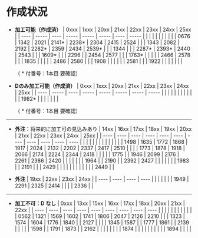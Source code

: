 # 作成状況

- **加工可能（作成済）**
  | 0xxx | 1xxx  | 20xx | 21xx  | 22xx  | 23xx  | 24xx | 25xx  |
  | ---- | ----- | ---- | ----- | ----- | ----- | ---- | ----- |
  |      |       |      |       |       |       |      |       |
  | 0676 | 1342  | 2021 | 2141* | 2238* | 2304  | 2415 | 2524  |
  |      | 1343  | 2082 | 2192  | 2282* | 2359  | 2434 | 2539* |
  |      | 1344  |      |       | 2287* | 2393* | 2440 | 2543  |
  |      | 1609* |      |       | 2296  |       | 2454 | 2577  |
  |      | 1763* |      |       |       |       | 2466 | 2578  |
  |      | 1835  |      |       |       |       | 2486 | 2580  |
  |      | 1908  |      |       |       |       |      | 2581  |
  |      | 1922  |      |       |       |       |      |       |

  （ * 付番号：1本目 要確認）

- **Dのみ加工可能（作成済）**
  | 0xxx | 1xxx  | 20xx | 21xx  | 22xx  | 23xx  | 24xx  | 25xx  |
  | ---- | ----- | ---- | ----- | ----- | ----- | ----- | ----- |
  |      |       |      |       |       |       |       |       |
  |      | 1982* |      |       |       |       |       |       |

  （ * 付番号：1本目 要確認）

---

- **外注**：将来的に加工可の見込みあり
  | 14xx | 16xx | 17xx | 18xx | 19xx | 20xx | 21xx | 22xx | 23xx | 24xx | 25xx |
  | ---- | ---- | ---- | ---- | ---- | ---- | ---- | ---- | ---- | ---- | ---- |
  |      |      |      |      |      |      |      |      |      |      |      |
  | 1498 | 1635 | 1772 | 1868 | 1917 | 2024 | 2132 | 2202 | 2337 | 2417 | 2510 |
  |      |      | 1773 | 1878 | 1918 | 2066 | 2174 | 2224 | 2344 | 2418 |      |
  |      |      | 1775 |      | 1946 | 2099 | 2176 | 2261 | 2386 | 2420 |      |
  |      |      |      |      | 1964 |      | 2190 |      | 2392 | 2427 |      |
  |      |      |      |      | 1983 |      | 2191 |      |      | 2429 |      |
  |      |      |      |      |      |      |      |      |      | 2449 |      |


- **外注**
  | 19xx | 22xx | 23xx | 24xx |
  | ---- | ---- | ---- | ---- |
  |      |      |      |      |
  | 1949 | 2291 | 2325 | 2414 |
  |      |      | 2336 |      |

---

- **加工不可：D なし**
  | 0xxx | 13xx | 15xx | 16xx | 17xx | 18xx | 20xx | 21xx | 22xx |
  | ---- | ---- | ---- | ---- | ---- | ---- | ---- | ---- | ---- |
  |      |      |      |      |      |      |      |      |      |
  | 0562 | 1321 | 1569 | 1602 | 1741 | 1806 | 2047 | 2126 | 2210 |
  |      | 1323 | 1574 | 1604 | 1776 | 1840 |      | 2127 |      |
  |      | 1345 | 1587 |      | 1777 | 1861 |      | 2139 |      |
  |      |      | 1598 |      | 1791 | 1873 |      | 2162 |      |
  |      |      |      |      |      | 1874 |      |      |      |
  |      |      |      |      |      | 1894 |      |      |      |
